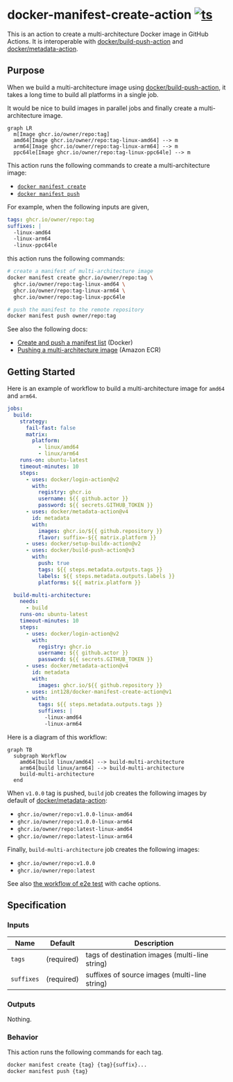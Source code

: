 # docker-manifest-create-action [![ts](https://github.com/int128/docker-manifest-create-action/actions/workflows/ts.yaml/badge.svg)](https://github.com/int128/docker-manifest-create-action/actions/workflows/ts.yaml)

This is an action to create a multi-architecture Docker image in GitHub Actions.
It is interoperable with [docker/build-push-action](https://github.com/docker/build-push-action) and [docker/metadata-action](https://github.com/docker/metadata-action).

## Purpose

When we build a multi-architecture image using [docker/build-push-action](https://github.com/docker/build-push-action), it takes a long time to build all platforms in a single job.

It would be nice to build images in parallel jobs and finally create a multi-architecture image.

```mermaid
graph LR
  m[Image ghcr.io/owner/repo:tag]
  amd64[Image ghcr.io/owner/repo:tag-linux-amd64] --> m
  arm64[Image ghcr.io/owner/repo:tag-linux-arm64] --> m
  ppc64le[Image ghcr.io/owner/repo:tag-linux-ppc64le] --> m
```

This action runs the following commands to create a multi-architecture image:

- [`docker manifest create`](https://docs.docker.com/engine/reference/commandline/manifest_create/)
- [`docker manifest push`](https://docs.docker.com/engine/reference/commandline/manifest_push/)

For example, when the following inputs are given,

```yaml
tags: ghcr.io/owner/repo:tag
suffixes: |
  -linux-amd64
  -linux-arm64
  -linux-ppc64le
```

this action runs the following commands:

```sh
# create a manifest of multi-architecture image
docker manifest create ghcr.io/owner/repo:tag \
  ghcr.io/owner/repo:tag-linux-amd64 \
  ghcr.io/owner/repo:tag-linux-arm64 \
  ghcr.io/owner/repo:tag-linux-ppc64le

# push the manifest to the remote repository
docker manifest push owner/repo:tag
```

See also the following docs:

- [Create and push a manifest list](https://docs.docker.com/engine/reference/commandline/manifest/#create-and-push-a-manifest-list) (Docker)
- [Pushing a multi-architecture image](https://docs.aws.amazon.com/AmazonECR/latest/userguide/docker-push-multi-architecture-image.html) (Amazon ECR)

## Getting Started

Here is an example of workflow to build a multi-architecture image for `amd64` and `arm64`.

```yaml
jobs:
  build:
    strategy:
      fail-fast: false
      matrix:
        platform:
          - linux/amd64
          - linux/arm64
    runs-on: ubuntu-latest
    timeout-minutes: 10
    steps:
      - uses: docker/login-action@v2
        with:
          registry: ghcr.io
          username: ${{ github.actor }}
          password: ${{ secrets.GITHUB_TOKEN }}
      - uses: docker/metadata-action@v4
        id: metadata
        with:
          images: ghcr.io/${{ github.repository }}
          flavor: suffix=-${{ matrix.platform }}
      - uses: docker/setup-buildx-action@v2
      - uses: docker/build-push-action@v3
        with:
          push: true
          tags: ${{ steps.metadata.outputs.tags }}
          labels: ${{ steps.metadata.outputs.labels }}
          platforms: ${{ matrix.platform }}

  build-multi-architecture:
    needs:
      - build
    runs-on: ubuntu-latest
    timeout-minutes: 10
    steps:
      - uses: docker/login-action@v2
        with:
          registry: ghcr.io
          username: ${{ github.actor }}
          password: ${{ secrets.GITHUB_TOKEN }}
      - uses: docker/metadata-action@v4
        id: metadata
        with:
          images: ghcr.io/${{ github.repository }}
      - uses: int128/docker-manifest-create-action@v1
        with:
          tags: ${{ steps.metadata.outputs.tags }}
          suffixes: |
            -linux-amd64
            -linux-arm64
```

Here is a diagram of this workflow:

```mermaid
graph TB
  subgraph Workflow
    amd64[build linux/amd64] --> build-multi-architecture
    arm64[build linux/arm64] --> build-multi-architecture
    build-multi-architecture
  end
```

When `v1.0.0` tag is pushed, `build` job creates the following images by default of [docker/metadata-action](https://github.com/docker/metadata-action):

- `ghcr.io/owner/repo:v1.0.0-linux-amd64`
- `ghcr.io/owner/repo:v1.0.0-linux-arm64`
- `ghcr.io/owner/repo:latest-linux-amd64`
- `ghcr.io/owner/repo:latest-linux-arm64`

Finally, `build-multi-architecture` job creates the following images:

- `ghcr.io/owner/repo:v1.0.0`
- `ghcr.io/owner/repo:latest`

See also [the workflow of e2e test](.github/workflows/e2e.yaml) with cache options.

## Specification

### Inputs

| Name | Default | Description
|------|----------|------------
| `tags` | (required) | tags of destination images (multi-line string)
| `suffixes` | (required) | suffixes of source images (multi-line string)

### Outputs

Nothing.

### Behavior

This action runs the following commands for each tag.

```sh
docker manifest create {tag} {tag}{suffix}...
docker manifest push {tag}
```
